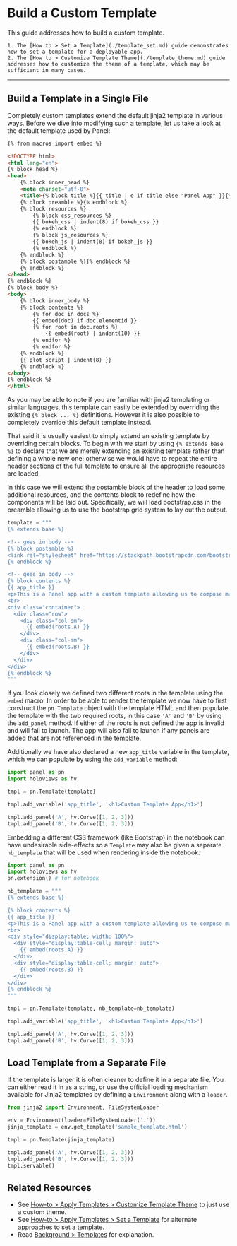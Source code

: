 # Build a Custom Template

This guide addresses how to build a custom template.

```{admonition} Prerequisites
1. The [How to > Set a Template](./template_set.md) guide demonstrates how to set a template for a deployable app.
2. The [How to > Customize Template Theme](./template_theme.md) guide addresses how to customize the theme of a template, which may be sufficient in many cases.
```

---

## Build a Template in a Single File

Completely custom templates extend the default jinja2 template in various ways. Before we dive into modifying such a template, let us take a look at the default template used by Panel:

```html
{% from macros import embed %}

<!DOCTYPE html>
<html lang="en">
{% block head %}
<head>
    {% block inner_head %}
    <meta charset="utf-8">
    <title>{% block title %}{{ title | e if title else "Panel App" }}{% endblock %}</title>
    {% block preamble %}{% endblock %}
    {% block resources %}
        {% block css_resources %}
        {{ bokeh_css | indent(8) if bokeh_css }}
        {% endblock %}
        {% block js_resources %}
        {{ bokeh_js | indent(8) if bokeh_js }}
        {% endblock %}
    {% endblock %}
    {% block postamble %}{% endblock %}
    {% endblock %}
</head>
{% endblock %}
{% block body %}
<body>
    {% block inner_body %}
    {% block contents %}
        {% for doc in docs %}
        {{ embed(doc) if doc.elementid }}
        {% for root in doc.roots %}
            {{ embed(root) | indent(10) }}
        {% endfor %}
        {% endfor %}
    {% endblock %}
    {{ plot_script | indent(8) }}
    {% endblock %}
</body>
{% endblock %}
</html>
```

As you may be able to note if you are familiar with jinja2 templating or similar languages, this template can easily be extended by overriding the existing `{% block ... %}` definitions. However it is also possible to completely override this default template instead.

That said it is usually easiest to simply extend an existing template by overriding certain blocks. To begin with we start by using `{% extends base %}` to declare that we are merely extending an existing template rather than defining a whole new one; otherwise we would have to repeat the entire header sections of the full template to ensure all the appropriate resources are loaded.

In this case we will extend the postamble block of the header to load some additional resources, and the contents block to redefine how the components will be laid out. Specifically, we will load bootstrap.css in the preamble allowing us to use the bootstrap grid system to lay out the output.

```python
template = """
{% extends base %}

<!-- goes in body -->
{% block postamble %}
<link rel="stylesheet" href="https://stackpath.bootstrapcdn.com/bootstrap/4.3.1/css/bootstrap.min.css">
{% endblock %}

<!-- goes in body -->
{% block contents %}
{{ app_title }}
<p>This is a Panel app with a custom template allowing us to compose multiple Panel objects into a single HTML document.</p>
<br>
<div class="container">
  <div class="row">
    <div class="col-sm">
      {{ embed(roots.A) }}
    </div>
    <div class="col-sm">
      {{ embed(roots.B) }}
    </div>
  </div>
</div>
{% endblock %}
"""
```

If you look closely we defined two different roots in the template using the `embed` macro. In order to be able to render the template we now have to first construct the `pn.Template` object with the template HTML and then populate the template with the two required roots, in this case `'A'` and `'B'` by using the `add_panel` method. If either of the roots is not defined the app is invalid and will fail to launch. The app will also fail to launch if any panels are added that are not referenced in the template.

Additionally we have also declared a new `app_title` variable in the template, which we can populate by using the `add_variable` method:

```python
import panel as pn
import holoviews as hv

tmpl = pn.Template(template)

tmpl.add_variable('app_title', '<h1>Custom Template App</h1>')

tmpl.add_panel('A', hv.Curve([1, 2, 3]))
tmpl.add_panel('B', hv.Curve([1, 2, 3]))

```

Embedding a different CSS framework (like Bootstrap) in the notebook can have undesirable side-effects so a `Template` may also be given a separate `nb_template` that will be used when rendering inside the notebook:

```python
import panel as pn
import holoviews as hv
pn.extension() # for notebook

nb_template = """
{% extends base %}

{% block contents %}
{{ app_title }}
<p>This is a Panel app with a custom template allowing us to compose multiple Panel objects into a single HTML document.</p>
<br>
<div style="display:table; width: 100%">
  <div style="display:table-cell; margin: auto">
    {{ embed(roots.A) }}
  </div>
  <div style="display:table-cell; margin: auto">
    {{ embed(roots.B) }}
  </div>
</div>
{% endblock %}
"""

tmpl = pn.Template(template, nb_template=nb_template)

tmpl.add_variable('app_title', '<h1>Custom Template App</h1>')

tmpl.add_panel('A', hv.Curve([1, 2, 3]))
tmpl.add_panel('B', hv.Curve([1, 2, 3]))

```

## Load Template from a Separate File

If the template is larger it is often cleaner to define it in a separate file. You can either read it in as a string, or use the official loading mechanism available for Jinja2 templates by defining a `Environment` along with a `loader`.

```python
from jinja2 import Environment, FileSystemLoader

env = Environment(loader=FileSystemLoader('.'))
jinja_template = env.get_template('sample_template.html')

tmpl = pn.Template(jinja_template)

tmpl.add_panel('A', hv.Curve([1, 2, 3]))
tmpl.add_panel('B', hv.Curve([1, 2, 3]))
tmpl.servable()
```

## Related Resources

- See [How-to > Apply Templates > Customize Template Theme](./template_theme.md) to just use a custom theme.
- See [How-to > Apply Templates > Set a Template](./template_set.md) for alternate approaches to set a template.
- Read [Background > Templates](../../background/templates/templates_overview.md) for explanation.
